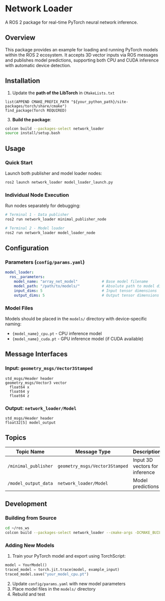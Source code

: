 # Network Loader

A ROS 2 package for real-time PyTorch neural network inference.

## Overview

This package provides an example for loading and running PyTorch models within the ROS 2 ecosystem. It accepts 3D vector inputs via ROS messages and publishes model predictions, supporting both CPU and CUDA inference with automatic device detection.

## Installation

1. Update the **path of the LibTorch** in `CMakeLists.txt`
```
list(APPEND CMAKE_PREFIX_PATH "${your_python_path}/site-packages/torch/share/cmake")
find_package(Torch REQUIRED)
```

3. **Build the package**:
```bash
colcon build --packages-select network_loader
source install/setup.bash
```

## Usage

### Quick Start

Launch both publisher and model loader nodes:
```bash
ros2 launch network_loader model_loader_launch.py
```

### Individual Node Execution

Run nodes separately for debugging:
```bash
# Terminal 1 - Data publisher
ros2 run network_loader minimal_publisher_node

# Terminal 2 - Model loader
ros2 run network_loader model_loader_node
```

## Configuration

### Parameters (`config/params.yaml`)

```yaml
model_loader:
  ros__parameters:
    model_name: "array_net_model"           # Base model filename
    model_path: "/path/to/models/"          # Absolute path to model directory
    input_dims: 5                           # Input tensor dimensions
    output_dims: 5                          # Output tensor dimensions
```

### Model Files

Models should be placed in the `models/` directory with device-specific naming:
- `{model_name}_cpu.pt` - CPU inference model
- `{model_name}_cuda.pt` - GPU inference model (if CUDA available)

## Message Interfaces

### Input: `geometry_msgs/Vector3Stamped`
```
std_msgs/Header header
geometry_msgs/Vector3 vector
  float64 x
  float64 y  
  float64 z
```

### Output: `network_loader/Model`
```
std_msgs/Header header
float32[5] model_output
```

## Topics

| Topic Name | Message Type | Description |
|------------|--------------|-------------|
| `/minimal_publisher` | `geometry_msgs/Vector3Stamped` | Input 3D vectors for inference |
| `/model_output_data` | `network_loader/Model` | Model predictions |

## Development

### Building from Source

```bash
cd ~/ros_ws
colcon build --packages-select network_loader --cmake-args -DCMAKE_BUILD_TYPE=Release
```

### Adding New Models

1. Train your PyTorch model and export using TorchScript:
```python
model = YourModel()
traced_model = torch.jit.trace(model, example_input)
traced_model.save("your_model_cpu.pt")
```

2. Update `config/params.yaml` with new model parameters
3. Place model files in the `models/` directory
4. Rebuild and test



